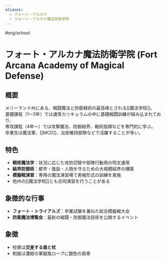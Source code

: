 ```yaml
---
aliases:
  - フォート・アルカナ
  - フォート・アルカナ魔法防衛学院
---
```


#org/school 
# フォート・アルカナ魔法防衛学院 (Fort Arcana Academy of Magical Defense)

## 概要
メリーランド州にある、戦闘魔法と防衛戦術の最高峰とされる[[魔法学校]]。  
基礎課程（1〜3年）では通常カリキュラムの中に基礎戦闘訓練が組み込まれており、  
専攻課程（4年〜）では攻撃魔法、防御結界、戦術指揮などを専門的に学ぶ。  
卒業生は魔法軍、[[MCD]]、治安維持部隊などで活躍することが多い。

## 特色
- **戦術魔法学**：状況に応じた攻防切替や部隊行動用の呪文運用  
- **結界防御術**：都市・施設・人物を守るための大規模結界の構築  
- **模擬戦演習**：専用の魔法演習場で実戦形式の訓練を実施  
- 他州の[[魔法学校]]とも合同演習を行うことがある

## 象徴的な行事
- **フォート・トライアルズ**：卒業試験を兼ねた総合模擬戦大会  
- **防衛魔法博覧会**：最新の戦闘・防御魔法技術を公開するイベント

## 象徴
- 校章は**交差する盾と杖**
- 制服は濃紺の軍服風ローブに銀色の肩章
